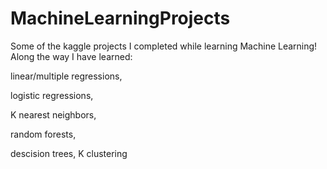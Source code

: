 # MachineLearningProjects
Some of the kaggle projects I completed while learning Machine Learning! Along the way I have learned:

linear/multiple regressions,

logistic regressions,

K nearest neighbors,

random forests,

descision trees,
K clustering 
